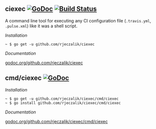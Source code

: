 ## ciexec [![GoDoc](https://godoc.org/github.com/rjeczalik/ciexec?status.png)](https://godoc.org/github.com/rjeczalik/ciexec) [![Build Status](https://travis-ci.org/rjeczalik/ciexec.png?branch=master)](https://travis-ci.org/rjeczalik/ciexec)

A command line tool for executing any CI configuration file (`.travis.yml`, `.pulse.xml`) like it was a shell script.

*Installation*

```
~ $ go get -u github.com/rjeczalik/ciexec
```

*Documentation*

[godoc.org/github.com/rjeczalik/ciexec](https://godoc.org/github.com/rjeczalik/ciexec)

## cmd/ciexec [![GoDoc](https://godoc.org/github.com/rjeczalik/ciexec/cmd/ciexec?status.png)](https://godoc.org/github.com/rjeczalik/ciexec/cmd/ciexec)

*Installation*

```
~ $ go get -u github.com/rjeczalik/ciexec/cmd/ciexec
~ $ go install github.com/rjeczalik/ciexec/cmd/ciexec
```

*Documentation*

[godoc.org/github.com/rjeczalik/ciexec/cmd/ciexec](http://godoc.org/github.com/rjeczalik/ciexec/cmd/ciexec)
